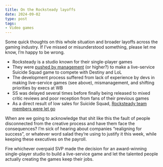 ```yaml
---
title: On the Rocksteady layoffs
date: 2024-09-02
type: post
tags:
- Video games
---
```


Some quick thoughts on this whole situation and broader layoffs across the gaming industry. If I’ve missed or misunderstood something, please let me know, I’m happy to be wrong.

- Rocksteady is a studio known for their single-player games
- They were [pushed by management](https://www.gamesindustry.biz/insiders-blame-suicide-squads-failings-on-changing-vision-and-lack-of-live-service-skills) (or higher?) to make a live-service Suicide Squad game to compete with Destiny and LoL
- The development process suffered from lack of experience by devs in making live-service games (see above), mismanagement, and shifting priorities by execs at WB
- SS was delayed several times before finally being released to mixed critic reviews and poor reception from fans of their previous games
- As a direct result of low sales for Suicide Squad, [Rocksteady team members were let go](https://www.gamesindustry.biz/rocksteady-reportedly-lays-off-staff-following-suicide-squad-woes)

When are we going to acknowledge that shit like this the fault of people disconnected from the creative process and have them face the consequences? I’m sick of hearing about companies “realigning for success”, or whatever word salad they’re using to justify it this week, while keeping these executives on the payroll.

Fire whichever overpaid SVP made the decision for an award-winning single-player studio to build a live-service game and let the talented people actually creating the games keep their jobs.
